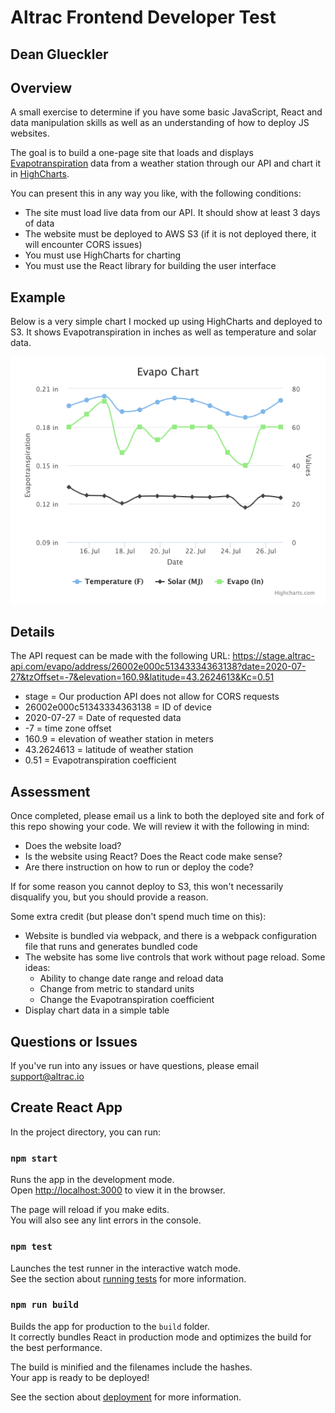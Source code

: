 # Altrac Frontend Developer Test

## Dean Glueckler

## Overview

A small exercise to determine if you have some basic JavaScript, React and data manipulation skills as well as an understanding of how to deploy JS websites.

The goal is to build a one-page site that loads and displays [Evapotranspiration](https://en.wikipedia.org/wiki/Evapotranspiration) data from a weather station through our API and chart it in [HighCharts](https://www.highcharts.com/).

You can present this in any way you like, with the following conditions:

- The site must load live data from our API. It should show at least 3 days of data
- The website must be deployed to AWS S3 (if it is not deployed there, it will encounter CORS issues)
- You must use HighCharts for charting
- You must use the React library for building the user interface

## Example

Below is a very simple chart I mocked up using HighCharts and deployed to S3. It shows Evapotranspiration in inches as well as temperature and solar data.

![Basic Chart](images/basic.png)

## Details

The API request can be made with the following URL: https://stage.altrac-api.com/evapo/address/26002e000c51343334363138?date=2020-07-27&tzOffset=-7&elevation=160.9&latitude=43.2624613&Kc=0.51

- stage = Our production API does not allow for CORS requests
- 26002e000c51343334363138 = ID of device
- 2020-07-27 = Date of requested data
- -7 = time zone offset
- 160.9 = elevation of weather station in meters
- 43.2624613 = latitude of weather station
- 0.51 = Evapotranspiration coefficient

## Assessment

Once completed, please email us a link to both the deployed site and fork of this repo showing your code. We will review it with the following in mind:

- Does the website load?
- Is the website using React? Does the React code make sense?
- Are there instruction on how to run or deploy the code?

If for some reason you cannot deploy to S3, this won't necessarily disqualify you, but you should provide a reason.

Some extra credit (but please don't spend much time on this):

- Website is bundled via webpack, and there is a webpack configuration file that runs and generates bundled code
- The website has some live controls that work without page reload. Some ideas:
  - Ability to change date range and reload data
  - Change from metric to standard units
  - Change the Evapotranspiration coefficient
- Display chart data in a simple table

## Questions or Issues

If you've run into any issues or have questions, please email support@altrac.io

## Create React App

In the project directory, you can run:

### `npm start`

Runs the app in the development mode.<br />
Open [http://localhost:3000](http://localhost:3000) to view it in the browser.

The page will reload if you make edits.<br />
You will also see any lint errors in the console.

### `npm test`

Launches the test runner in the interactive watch mode.<br />
See the section about [running tests](https://facebook.github.io/create-react-app/docs/running-tests) for more information.

### `npm run build`

Builds the app for production to the `build` folder.<br />
It correctly bundles React in production mode and optimizes the build for the best performance.

The build is minified and the filenames include the hashes.<br />
Your app is ready to be deployed!

See the section about [deployment](https://facebook.github.io/create-react-app/docs/deployment) for more information.

